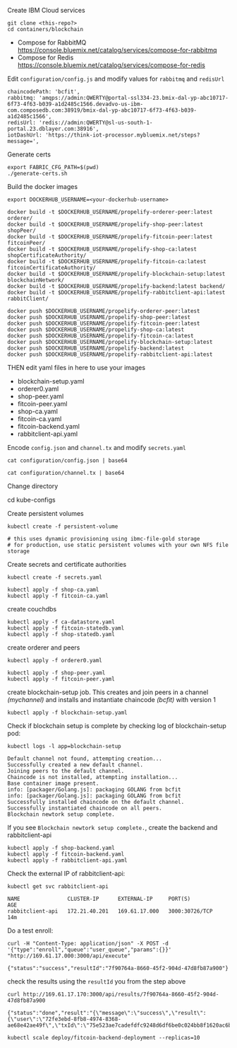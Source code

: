 Create IBM Cloud services

```
git clone <this-repo?>
cd containers/blockchain
```

* Compose for RabbitMQ https://console.bluemix.net/catalog/services/compose-for-rabbitmq
* Compose for Redis https://console.bluemix.net/catalog/services/compose-for-redis

Edit `configuration/config.js` and modify values for `rabbitmq` and `redisUrl`

```
chaincodePath: 'bcfit',
rabbitmq: 'amqps://admin:QWERTY@portal-ssl334-23.bmix-dal-yp-abc10717-6f73-4f63-b039-a1d2485c1566.devadvo-us-ibm-com.composedb.com:38919/bmix-dal-yp-abc10717-6f73-4f63-b039-a1d2485c1566',
redisUrl: 'redis://admin:QWERTY@sl-us-south-1-portal.23.dblayer.com:38916',
iotDashUrl: 'https://think-iot-processor.mybluemix.net/steps?message=',
```


Generate certs
```
export FABRIC_CFG_PATH=$(pwd)
./generate-certs.sh
```

Build the docker images
```
export DOCKERHUB_USERNAME=<your-dockerhub-username>

docker build -t $DOCKERHUB_USERNAME/propelify-orderer-peer:latest orderer/
docker build -t $DOCKERHUB_USERNAME/propelify-shop-peer:latest shopPeer/
docker build -t $DOCKERHUB_USERNAME/propelify-fitcoin-peer:latest fitcoinPeer/
docker build -t $DOCKERHUB_USERNAME/propelify-shop-ca:latest shopCertificateAuthority/
docker build -t $DOCKERHUB_USERNAME/propelify-fitcoin-ca:latest fitcoinCertificateAuthority/
docker build -t $DOCKERHUB_USERNAME/propelify-blockchain-setup:latest blockchainNetwork/
docker build -t $DOCKERHUB_USERNAME/propelify-backend:latest backend/
docker build -t $DOCKERHUB_USERNAME/propelify-rabbitclient-api:latest rabbitClient/

docker push $DOCKERHUB_USERNAME/propelify-orderer-peer:latest
docker push $DOCKERHUB_USERNAME/propelify-shop-peer:latest
docker push $DOCKERHUB_USERNAME/propelify-fitcoin-peer:latest
docker push $DOCKERHUB_USERNAME/propelify-shop-ca:latest
docker push $DOCKERHUB_USERNAME/propelify-fitcoin-ca:latest
docker push $DOCKERHUB_USERNAME/propelify-blockchain-setup:latest
docker push $DOCKERHUB_USERNAME/propelify-backend:latest
docker push $DOCKERHUB_USERNAME/propelify-rabbitclient-api:latest
```

THEN edit yaml files in here to use your images
* blockchain-setup.yaml
* orderer0.yaml
* shop-peer.yaml
* fitcoin-peer.yaml
* shop-ca.yaml
* fitcoin-ca.yaml
* fitcoin-backend.yaml
* rabbitclient-api.yaml

Encode `config.json` and `channel.tx` and modify `secrets.yaml`
```
cat configuration/config.json | base64

cat configuration/channel.tx | base64
```

Change directory

cd kube-configs

Create persistent volumes


```
kubectl create -f persistent-volume

# this uses dynamic provisioning using ibmc-file-gold storage
# for production, use static persistent volumes with your own NFS file storage
```

Create secrets and certificate authorities

```
kubectl create -f secrets.yaml

kubectl apply -f shop-ca.yaml
kubectl apply -f fitcoin-ca.yaml
```

create couchdbs
```
kubectl apply -f ca-datastore.yaml
kubectl apply -f fitcoin-statedb.yaml
kubectl apply -f shop-statedb.yaml
```

create orderer and peers
```
kubectl apply -f orderer0.yaml

kubectl apply -f shop-peer.yaml
kubectl apply -f fitcoin-peer.yaml
```

create blockchain-setup job. This creates and join peers in a channel _(mychannel)_ and installs and instantiate chaincode _(bcfit)_ with version 1
```
kubectl apply -f blockchain-setup.yaml
```

Check if blockchain setup is complete by checking log of blockchain-setup pod:

```
kubectl logs -l app=blockchain-setup

Default channel not found, attempting creation...
Successfully created a new default channel.
Joining peers to the default channel.
Chaincode is not installed, attempting installation...
Base container image present.
info: [packager/Golang.js]: packaging GOLANG from bcfit
info: [packager/Golang.js]: packaging GOLANG from bcfit
Successfully installed chaincode on the default channel.
Successfully instantiated chaincode on all peers.
Blockchain newtork setup complete.
```

If you see `Blockchain newtork setup complete.`, create the backend and rabbitclient-api

```
kubectl apply -f shop-backend.yaml
kubectl apply -f fitcoin-backend.yaml
kubectl apply -f rabbitclient-api.yaml
```

Check the external IP of rabbitclient-api:

```
kubectl get svc rabbitclient-api

NAME               CLUSTER-IP      EXTERNAL-IP     PORT(S)          AGE
rabbitclient-api   172.21.40.201   169.61.17.000   3000:30726/TCP   14m
```

Do a test enroll:
```
curl -H "Content-Type: application/json" -X POST -d '{"type":"enroll","queue":"user_queue","params":{}}' "http://169.61.17.000:3000/api/execute"

{"status":"success","resultId":"7f90764a-8660-45f2-904d-47d8fb87a900"}
```

check the results using the `resultId` you from the step above

```
curl http://169.61.17.170:3000/api/results/7f90764a-8660-45f2-904d-47d8fb87a900

{"status":"done","result":"{\"message\":\"success\",\"result\":{\"user\":\"72fe3ebd-8fb8-4974-8368-ae68e42ae49f\",\"txId\":\"75e523ae7cadefdfc9248d6df6be0c024bb8f1620ac6bcbfe52350cbfe55c4d0\"}}"}
```

```
kubectl scale deploy/fitcoin-backend-deployment --replicas=10
```

